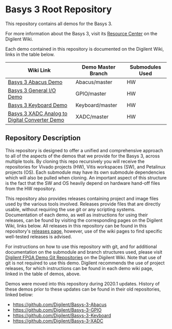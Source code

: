 # Basys 3 Root Repository

This repository contains all demos for the Basys 3.

For more information about the Basys 3, visit its [Resource Center](https://reference.digilentinc.com/reference/programmable-logic/basys-3/start) on the Digilent Wiki.

Each demo contained in this repository is documented on the Digilent Wiki, links in the table below.

| Wiki Link | Demo Master Branch | Submodules Used |
|-----------|--------------------|-----------------|
| [Basys 3 Abacus Demo](https://reference.digilentinc.com/reference/programmable-logic/basys-3/demos/abacus) | Abacus/master | HW |
| [Basys 3 General I/O Demo](https://reference.digilentinc.com/reference/programmable-logic/basys-3/demos/gpio) | GPIO/master | HW |
| [Basys 3 Keyboard Demo](https://reference.digilentinc.com/reference/programmable-logic/basys-3/demos/keyboard) | Keyboard/master | HW |
| [Basys 3 XADC Analog to Digital Converter Demo](https://reference.digilentinc.com/reference/programmable-logic/basys-3/demos/xadc) | XADC/master | HW |

## Repository Description

This repository is designed to offer a unified and comprehensive approach to all of the aspects of the demos that we provide for the Basys 3, across multiple tools. By cloning this repo recursively you will receive the repositories for Vivado projects (HW), Vitis workspaces (SW), and Petalinux projects (OS). Each submodule may have its own submodule dependencies which will also be pulled when cloning. An important aspect of this structure is the fact that the SW and OS heavily depend on hardware hand-off files from the HW repository.

This repository also provides releases containing project and image files used by the various tools involved. Releases provide files that are directly usable, without requiring the use git or any scripting systems. Documentation of each demo, as well as instructions for using their releases, can be found by visiting the corresponding pages on the Digilent Wiki, links below. All releases in this repository can be found in this repository's [releases page](https://github.com/Digilent/Basys-3/releases), however, use of the wiki pages to find specific well-tested releases is advised.

For instructions on how to use this repository with git, and for additional documentation on the submodule and branch structures used, please visit [Digilent FPGA Demo Git Repositories](https://reference.digilentinc.com/reference/programmable-logic/documents/git) on the Digilent Wiki. Note that use of git is not required to use this demo. Digilent recommends the use of project releases, for which instructions can be found in each demo wiki page, linked in the table of demos, above.

Demos were moved into this repository during 2020.1 updates. History of these demos prior to these updates can be found in their old repositories, linked below:
* https://github.com/Digilent/Basys-3-Abacus
* https://github.com/Digilent/Basys-3-GPIO
* https://github.com/Digilent/Basys-3-Keyboard
* https://github.com/Digilent/Basys-3-XADC
